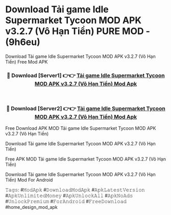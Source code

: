 # Download Tải game Idle Supermarket Tycoon MOD APK v3.2.7 (Vô Hạn Tiền) PURE MOD - (9h6eu)
Download Tải game Idle Supermarket Tycoon MOD APK v3.2.7 (Vô Hạn Tiền) Free Mod APK

<div align="center">
<h3>🔴 Download [Server1] 👉👉 <a href="https://apk-comot.site?title=Tải_game_Idle_Supermarket_Tycoon_MOD_APK_v3.2.7_(Vô_Hạn_Tiền)">Tải game Idle Supermarket Tycoon MOD APK v3.2.7 (Vô Hạn Tiền) Mod Apk</a></h3><br>

<h3>🔴 Download [Server2] 👉👉 <a href="https://apk-comot.site?title=Tải_game_Idle_Supermarket_Tycoon_MOD_APK_v3.2.7_(Vô_Hạn_Tiền)">Tải game Idle Supermarket Tycoon MOD APK v3.2.7 (Vô Hạn Tiền) Mod Apk</a></h3>
</div>


Free Download APK MOD Tải game Idle Supermarket Tycoon MOD APK v3.2.7 (Vô Hạn Tiền)

Download Tải game Idle Supermarket Tycoon MOD APK v3.2.7 (Vô Hạn Tiền) 

Free APK MOD Tải game Idle Supermarket Tycoon MOD APK v3.2.7 (Vô Hạn Tiền) 

Download Tải game Idle Supermarket Tycoon MOD APK v3.2.7 (Vô Hạn Tiền) Mod For Android

𝚃𝚊𝚐𝚜: #𝙼𝚘𝚍𝙰𝚙𝚔 #𝙳𝚘𝚠𝚗𝚕𝚘𝚊𝚍𝙼𝚘𝚍𝙰𝚙𝚔 #𝙰𝚙𝚔𝙻𝚊𝚝𝚎𝚜𝚝𝚅𝚎𝚛𝚜𝚒𝚘𝚗 #𝙰𝚙𝚔𝚄𝚗𝚕𝚒𝚖𝚒𝚝𝚎𝚍𝙼𝚘𝚗𝚎𝚢 #𝙰𝚙𝚔𝚄𝚗𝚕𝚘𝚌𝚔𝙰𝚕𝚕 #𝙰𝚙𝚔𝙽𝚘𝙰𝚍𝚜 #𝚄𝚗𝚕𝚘𝚌𝚔𝙿𝚛𝚎𝚖𝚒𝚞𝚖 #𝙵𝚘𝚛𝙰𝚗𝚍𝚛𝚘𝚒𝚍 #𝙵𝚛𝚎𝚎𝙳𝚘𝚠𝚗𝚕𝚘𝚊𝚍 #home_design_mod_apk